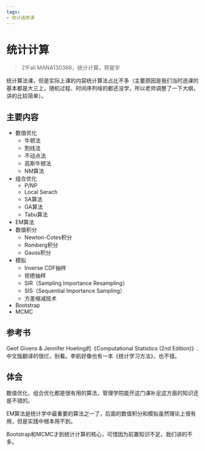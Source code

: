 ```yaml
---
tags:
- 统计选修课
---
```


# 统计计算
> 21Fall MANA130368，统计计算，蒋斐宇

统计算法课，但是实际上课的内容统计算法占比不多（主要原因是我们当时选课的基本都是大三上，随机过程、时间序列啥的都还没学，所以老师调整了一下大纲，讲的比较简单）。

## 主要内容

- 数值优化
    - 牛顿法
    - 割线法
    - 不动点法
    - 高斯牛顿法
    - NM算法
- 组合优化
    - P/NP
    - Local Serach
    - SA算法
    - GA算法
    - Tabu算法
- EM算法
- 数值积分
    - Newton-Cotes积分
    - Romberg积分
    - Gauss积分
- 模拟
    - Inverse CDF抽样
    - 拒绝抽样
    - SIR（Sampling Importance Resampling）
    - SIS（Sequential Importance Sampling）
    - 方差缩减技术
- Bootstrap
- MCMC

## 参考书
Geof Givens & Jennifer Hoeting的《Computational Statistics (2nd
Edition)》. 中文版翻译的很烂，别看。李航好像也有一本《统计学习方法》，也不错。

## 体会

数值优化、组合优化都是很有用的算法，管理学院能开这门课补足这方面的知识还是不错的。

EM算法是统计学中最重要的算法之一了，后面的数值积分和模拟虽然理论上很有用，但是实践中根本用不到。

Bootstrap和MCMC才到统计计算的核心，可惜因为前置知识不足，我们讲的不多。